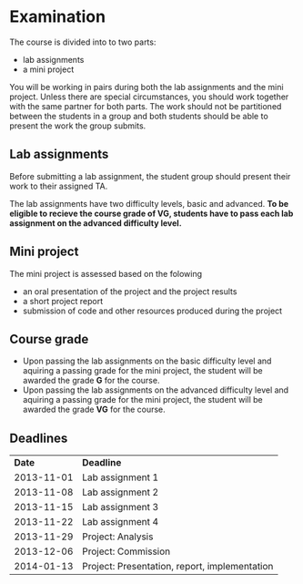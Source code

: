 # Examination

The course is divided into to two parts:

* lab assignments 
* a mini project

You will be working in pairs during both the lab assignments and the mini project. Unless there are special circumstances, you should work together with the same partner for both parts. The work should not be partitioned between the students in a group and both students should be able to present the work the group submits.

## Lab assignments

Before submitting a lab assignment, the student group should present their work to their assigned TA.

The lab assignments have two difficulty levels, basic and advanced. **To be eligible to recieve the course grade of VG, students have to pass each lab assignment on the advanced difficulty level.**


## Mini project

The mini project is assessed based on the folowing

- an oral presentation of the project and the project results
- a short project report
- submission of code and other resources produced during the project


## Course grade

* Upon passing the lab assignments on the basic difficulty level and aquiring a passing grade for the mini project, the student will be awarded the grade **G** for the course. 
* Upon passing the lab assignments on the advanced difficulty level and aquiring a passing grade for the mini project, the student will be awarded the grade **VG** for the course. 

## Deadlines

<table class="special">
    <tr><td><strong>Date</strong></td><td><strong>Deadline</strong></td></tr>
    <tr><td>2013-11-01</td> <td>Lab assignment 1</td></tr>
    <tr><td>2013-11-08</td> <td>Lab assignment 2</td></tr>
    <tr><td>2013-11-15</td> <td>Lab assignment 3</td></tr>
    <tr><td>2013-11-22</td> <td>Lab assignment 4</td></tr>
    <tr><td>2013-11-29</td> <td>Project: Analysis</td></tr>
    <tr><td>2013-12-06</td> <td>Project: Commission</td></tr>
    <tr><td>2014-01-13</td> <td>Project: Presentation, report, implementation</td></tr>
</table>
